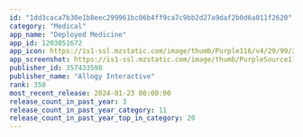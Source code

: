 ```yaml
---
id: "1dd3caca7b30e1b8eec299961bc06b4ff9ca7c9bb2d27a9daf2b0d6a011f2620"
category: "Medical"
app_name: "Deployed Medicine"
app_id: 1203051672
app_icon: https://is1-ssl.mzstatic.com/image/thumb/Purple116/v4/29/99/2c/29992cc9-c463-095e-854d-f9de24ea6b02/AppIcon-0-0-1x_U007emarketing-0-8-0-85-220.png/1024x1024bb.png
app_screenshot: https://is1-ssl.mzstatic.com/image/thumb/PurpleSource116/v4/8e/81/b3/8e81b3ee-8a1f-cb16-56da-c8dfcf9a136e/8d7ea862-9692-4616-91a1-375b4c74d379_Simulator_Screen_Shot_-_iPhone_13_Pro_Max_-_2022-01-24_at_19.34.45.png/1284x2778bb.png
publisher_id: 357433598
publisher_name: "Allogy Interactive"
rank: 358
most_recent_release: 2024-01-23 00:00:00
release_count_in_past_year: 3
release_count_in_past_year_category: 11
release_count_in_past_year_top_in_category: 20
---
```

